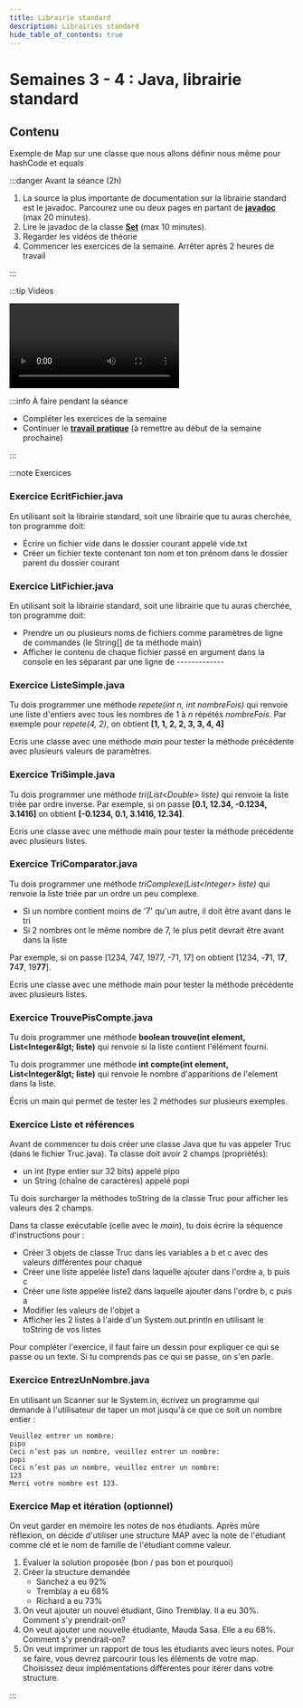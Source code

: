 ```yaml
---
title: Librairie standard
description: Librairies standard
hide_table_of_contents: true
---
```


# Semaines 3 - 4 : Java, librairie standard

## Contenu

Exemple de Map sur une classe que nous allons définir nous même pour hashCode et equals

<Row>

<Column>

:::danger Avant la séance (2h)

1. La source la plus importante de documentation sur la librairie standard est le javadoc. Parcourez une ou deux pages en partant de **[javadoc](https://docs.oracle.com/javase/7/docs/api/)** (max 20 minutes).
2. Lire le javadoc de la classe **[Set](https://docs.oracle.com/javase/7/docs/api/java/util/Set.html)** (max 10 minutes).
3. Regarder les vidéos de théorie
4. Commencer les exercices de la semaine. Arrêter après 2 heures de travail

:::

</Column>

<Column>

:::tip Vidéos

<Video url="https://youtu.be/KhK604sQik8" />

<Video url="https://youtu.be/YxLB9Hc9GLI" />

<Video url="https://youtu.be/0nIQGQ6D6xw" />

<Video url="https://youtu.be/v4HM5iTfSoE" />

:::

</Column>

<Column>

:::info À faire pendant la séance

- Compléter les exercices de la semaine
- Continuer le **[travail pratique](../tp/tp1)** (à remettre au début de la semaine prochaine)

:::

</Column>


</Row>

:::note Exercices

### Exercice EcritFichier.java

En utilisant soit la librairie standard, soit une librairie que tu auras cherchée, ton programme doit:

- Écrire un fichier vide dans le dossier courant appelé vide.txt
- Créer un fichier texte contenant ton nom et ton prénom dans le dossier parent du dossier courant

### Exercice LitFichier.java

En utilisant soit la librairie standard, soit une librairie que tu auras cherchée, ton programme doit:

- Prendre un ou plusieurs noms de fichiers comme paramètres de ligne de commandes (le String[] de ta méthode main)
- Afficher le contenu de chaque fichier passé en argument dans la console en les séparant par une ligne de -------------

### Exercice ListeSimple.java

Tu dois programmer une méthode *repete(int n, int nombreFois)* qui renvoie une liste d'entiers avec tous les nombres de 1 à *n* répétés *nombreFois*. Par exemple pour *repete(4, 2)*, on obtient **[1, 1, 2, 2, 3, 3, 4, 4]**

Ecris une classe avec une méthode *main* pour tester la méthode précédente avec plusieurs valeurs de paramètres.

### Exercice TriSimple.java

Tu dois programmer une méthode *tri(List&lt;Double&gt; liste)* qui renvoie la liste triée par ordre inverse. Par exemple, si on passe **[0.1, 12.34, -0.1234, 3.1416]** on obtient **[-0.1234, 0.1, 3.1416, 12.34]**.

Ecris une classe avec une méthode main pour tester la méthode précédente avec plusieurs listes.

### Exercice TriComparator.java

Tu dois programmer une méthode *triComplexe(List&lt;Integer&gt; liste)* qui renvoie la liste triée par un ordre un peu complexe.

- Si un nombre contient moins de '7' qu'un autre, il doit être avant dans le tri
- Si 2 nombres ont le même nombre de 7, le plus petit devrait être avant dans la liste

Par exemple, si on passe [1234, 747, 1977, -71, 17] on obtient [1234, -**7**1, 1**7**, **7**4**7**, 19**77**].

Ecris une classe avec une méthode main pour tester la méthode précédente avec plusieurs listes.

### Exercice TrouvePisCompte.java

Tu dois programmer une méthode **boolean trouve(int element, List&lt;Integer&lgt; liste)** qui renvoie si la liste contient l'élément fourni.

Tu dois programmer une méthode **int compte(int element, List&lt;Integer&lgt; liste)** qui renvoie le nombre d'apparitions de l'element dans la liste.

Écris un main qui permet de tester les 2 méthodes sur plusieurs exemples.

### Exercice Liste et références

Avant de commencer tu dois créer une classe Java que tu vas appeler Truc (dans le fichier Truc.java). Ta classe doit avoir 2 champs (propriétés):

- un int (type entier sur 32 bits) appelé pipo
- un String (chaîne de caractères) appelé popi

Tu dois surcharger la méthodes toString de la classe Truc pour afficher les valeurs des 2 champs.

Dans ta classe exécutable (celle avec le *main*), tu dois écrire la séquence d'instructions pour :

- Créer 3 objets de classe Truc dans les variables a b et c avec des valeurs différentes pour chaque
- Créer une liste appelée liste1 dans laquelle ajouter dans l'ordre a, b puis c
- Créer une liste appelée liste2 dans laquelle ajouter dans l'ordre b, c puis a
- Modifier les valeurs de l'objet a
- Afficher les 2 listes à l'aide d'un System.out.println en utilisant le toString de vos listes

Pour compléter l'exercice, il faut faire un dessin pour expliquer ce qui se passe ou un texte. Si tu comprends pas ce qui se passe, on s'en parle.

### Exercice EntrezUnNombre.java

En utilisant un Scanner sur le System.in, écrivez un programme qui demande à l'utilisateur de taper un mot jusqu'à ce que ce soit un nombre entier :

```text {2,4,6}
Veuillez entrer un nombre:
pipo
Ceci n’est pas un nombre, veuillez entrer un nombre:
popi
Ceci n’est pas un nombre, veuillez entrer un nombre:
123
Merci votre nombre est 123.
```

### Exercice Map et itération (optionnel)

On veut garder en mémoire les notes de nos étudiants. Après mûre réflexion, on décide d'utiliser une structure MAP avec la note de l'étudiant comme clé et le nom de famille de l'étudiant comme valeur.

1. Évaluer la solution proposée (bon / pas bon et pourquoi)
2. Créer la structure demandée
   - Sanchez a eu 92%
   - Tremblay a eu 68%
   - Richard a eu 73%
3. On veut ajouter un nouvel étudiant, Gino Tremblay. Il a eu 30%. Comment s'y prendrait-on?
4. On veut ajouter une nouvelle étudiante, Mauda Sasa. Elle a eu 68%. Comment s'y prendrait-on?
5. On veut imprimer un rapport de tous les étudiants avec leurs notes. Pour se faire, vous devrez parcourir tous les éléments de votre map. Choisissez deux implémentations différentes pour itérer dans votre structure.

:::
